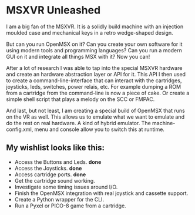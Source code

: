 # MSXVR Unleashed
I am a big fan of the MSXVR. It is a solidly build machine with an injection moulded case and mechanical keys in a retro wedge-shaped design.

But can you run OpenMSX on it? Can you create your own software for it using modern tools and programming languages? Can you run a modern GUI on it and integrate all things MSX with it? Now you can!

After a lot of research I was able to tap into the special MSXVR hardware and create an hardware abstraction layer or API for it. This API I then used to create a command-line-interface that can interact with the cartridges, joysticks, leds, switches, power relais, etc. For example dumping a ROM from a cartridge from the command-line is now a piece of cake. Or create a simple shell script that plays a melody on the SCC or FMPAC.

And last, but not least, I am creating a special build of OpenMSX that runs on the VR as well. This allows us to emulate what we want to emulate and do the rest on real hardware. A kind of hybrid emulator. The machine-config.xml, menu and console allow you to switch this at runtime.

## My wishlist looks like this:

* Access the Buttons and Leds. **done**
* Access the Joysticks. **done**
* Access cartridge ports. **done**
* Get the cartridge sound working. 
* Investigate some timing issues around I/O.
* Finish the OpenMSX integration with real joystick and cassette support.
* Create a Python wrapper for the CLI.
* Run a Pyxel or PICO-8 game from a cartridge.